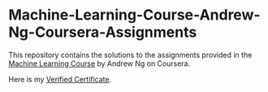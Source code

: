 # Machine-Learning-Course-Andrew-Ng-Coursera-Assignments
This repository contains the solutions to the assignments provided in the [Machine Learning Course](https://www.coursera.org/learn/machine-learning) by Andrew Ng on Coursera.

Here is my [Verified Certificate](https://www.coursera.org/account/accomplishments/certificate/A55L7EPREKHH).
